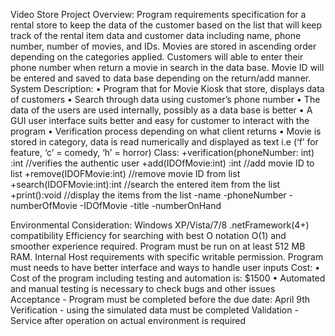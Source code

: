Video Store Project
Overview: Program requirements specification for a rental store to keep the data of the customer based on the list that will keep track of the rental item data and customer data including name, phone number, number of movies, and IDs. Movies are stored in ascending order depending on the categories applied. Customers will able to enter their phone number when return a movie in search in the data base. Movie ID will be entered and saved to data base depending on the return/add manner. 
System Description:
•	Program that for Movie Kiosk that store, displays data of customers
•	Search through data using customer’s phone number
•	The data of the users are used internally, possibly as a data base is better
•	A GUI user interface suits better and easy for customer to interact with the program
•	Verification process depending on what client returns
•	Movie is stored in category, data is read numerically and displayed as text i.e (‘f’ for feature, ‘c’ = comedy, ‘h’ = horror)
 Class:
+verification(phoneNumber: int) :int  //verifies the authentic user
+add(IDOfMovie:int) :int          //add movie ID to list
+remove(IDOFMovie:int)    //remove movie ID from list
+search(IDOFMovie:int):int      //search the entered item from the list
+print():void        //display the items from the list
-name
-phoneNumber
-numberOfMovie
-IDOfMovie
-title
-numberOnHand

Environmental Consideration: 
Windows XP/Vista/7/8
 .netFramework(4+) compatibility
Efficiency for searching with best O notation O(1) and smoother experience required. Program must be run on at least 512 MB RAM.
Internal Host requirements with specific writable permission.
Program must needs to have better interface and ways to handle user inputs
Cost: 
•	Cost of the program including testing and automation is: $1500
•	Automated and manual testing is necessary to check bugs and other issues
Acceptance - Program must be completed before the due date: April 9th
Verification - using the simulated data must be completed
Validation - Service after operation on actual environment is required



